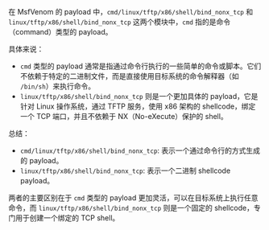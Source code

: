 在 MsfVenom 的 payload 中，`cmd/linux/tftp/x86/shell/bind_nonx_tcp` 和 `linux/tftp/x86/shell/bind_nonx_tcp` 这两个模块中，`cmd` 指的是命令（command）类型的 payload。

具体来说：

- `cmd` 类型的 payload 通常是指通过命令行执行的一些简单的命令或脚本。它们不依赖于特定的二进制文件，而是直接使用目标系统的命令解释器（如 `/bin/sh`）来执行命令。
- `linux/tftp/x86/shell/bind_nonx_tcp` 则是一个更加具体的 payload，它是针对 Linux 操作系统，通过 TFTP 服务，使用 x86 架构的 shellcode，绑定一个 TCP 端口，并且不依赖于 NX（No-eXecute）保护的 shell。

总结：

- `cmd/linux/tftp/x86/shell/bind_nonx_tcp`: 表示一个通过命令行的方式生成的 payload。
- `linux/tftp/x86/shell/bind_nonx_tcp`: 表示一个二进制 shellcode payload。

两者的主要区别在于 `cmd` 类型的 payload 更加灵活，可以在目标系统上执行任意命令，而 `linux/tftp/x86/shell/bind_nonx_tcp` 则是一个固定的 shellcode，专门用于创建一个绑定的 TCP shell。